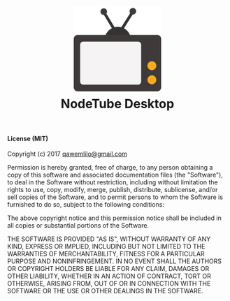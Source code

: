 <h1 align="center">
  <a href="https://github.com/qawemlilo/nodetube-desktop"><img src="https://raw.githubusercontent.com/qawemlilo/nodetube-desktop/master/app/assets/tv-icon.png" alt="NodeTube" width="200"></a>
  <br>
  NodeTube Desktop
  <br>
  <br>
</h1>



#### License (MIT)

Copyright (c) 2017 qawemlilo@gmail.com

Permission is hereby granted, free of charge, to any person obtaining a copy
of this software and associated documentation files (the "Software"), to deal
in the Software without restriction, including without limitation the rights
to use, copy, modify, merge, publish, distribute, sublicense, and/or sell
copies of the Software, and to permit persons to whom the Software is
furnished to do so, subject to the following conditions:

The above copyright notice and this permission notice shall be included in all
copies or substantial portions of the Software.

THE SOFTWARE IS PROVIDED "AS IS", WITHOUT WARRANTY OF ANY KIND, EXPRESS OR
IMPLIED, INCLUDING BUT NOT LIMITED TO THE WARRANTIES OF MERCHANTABILITY,
FITNESS FOR A PARTICULAR PURPOSE AND NONINFRINGEMENT. IN NO EVENT SHALL THE
AUTHORS OR COPYRIGHT HOLDERS BE LIABLE FOR ANY CLAIM, DAMAGES OR OTHER
LIABILITY, WHETHER IN AN ACTION OF CONTRACT, TORT OR OTHERWISE, ARISING FROM,
OUT OF OR IN CONNECTION WITH THE SOFTWARE OR THE USE OR OTHER DEALINGS IN THE
SOFTWARE.
